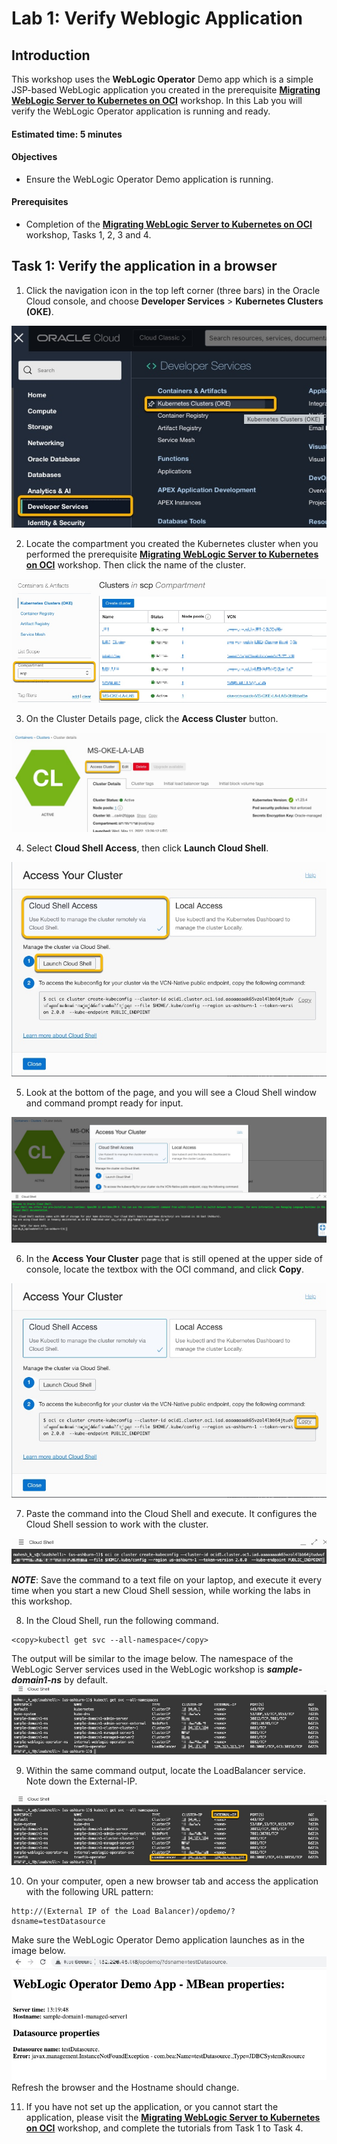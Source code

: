 # Lab 1: Verify Weblogic Application



## Introduction

This workshop uses the **WebLogic Operator** Demo app which is a simple JSP-based WebLogic application you created in the prerequisite [**Migrating WebLogic Server to Kubernetes on OCI**](https://apexapps.oracle.com/pls/apex/dbpm/r/livelabs/workshop-attendee-2?p210_workshop_id=567&p210_type=2&session=102696148940850) workshop. In this Lab you will verify the WebLogic Operator application is running and ready.  

#### Estimated time: 5 minutes

#### Objectives

*   Ensure the WebLogic Operator Demo application is running.



#### Prerequisites

*   Completion of the [**Migrating WebLogic Server to Kubernetes on OCI**](https://apexapps.oracle.com/pls/apex/dbpm/r/livelabs/workshop-attendee-2?p210_workshop_id=567&p210_type=2&session=102696148940850) workshop, Tasks 1, 2, 3 and 4.



## Task 1: Verify the application in a browser

1.  Click the navigation icon in the top left corner (three bars) in the Oracle Cloud console, and choose **Developer Services** > **Kubernetes Clusters (OKE)**.

![Image alt text](images/01.jpg "Image title")

2.  Locate the compartment you created the Kubernetes cluster when you performed the prerequisite [**Migrating WebLogic Server to Kubernetes on OCI**](https://apexapps.oracle.com/pls/apex/dbpm/r/livelabs/workshop-attendee-2?p210_workshop_id=567&p210_type=2&session=102696148940850) workshop. Then click the name of the cluster.

![Image alt text](images/02.jpg "Image title")

3.  On the Cluster Details page, click the **Access Cluster** button.

![Image alt text](images/03.jpg "Image title")

4.  Select **Cloud Shell Access**, then click **Launch Cloud Shell**.

![Image alt text](images/04.jpg "Image title")

5.  Look at the bottom of the page, and you will see a Cloud Shell window and command prompt ready for input.

![Image alt text](images/05.jpg "Image title")

6.  In the **Access Your Cluster** page that is still opened at the upper side of console, locate the textbox with the OCI command, and click **Copy**.

![Image alt text](images/06.jpg "Image title")

7.  Paste the command into the Cloud Shell and execute. It configures the Cloud Shell session to work with the cluster.

![Image alt text](images/07.jpg "Image title")

***NOTE***: Save the command to a text file on your laptop, and execute it every time when you start a new Cloud Shell session, while working the labs in this workshop.

8.  In the Cloud Shell, run the following command.
````
<copy>kubectl get svc --all-namespace</copy>
````

The output will be similar to the image below. The namespace of the WebLogic Server services used in the WebLogic workshop is ***sample-domain1-ns*** by default.  
![Image alt text](images/08.jpg "Image title")

9.  Within the same command output, locate the LoadBalancer service. Note down the External-IP.

![Image alt text](images/09.jpg "Image title")

10. On your computer, open a new browser tab and access the application with the following URL pattern:
```
http://(External IP of the Load Balancer)/opdemo/?dsname=testDatasource
```
Make sure the WebLogic Operator Demo application launches as in the image below.  
![Image alt text](images/10.jpg "Image title")
Refresh the browser and the Hostname should change.

11.  If you have not set up the application, or you cannot start the application, please visit the [**Migrating WebLogic Server to Kubernetes on OCI**](https://apexapps.oracle.com/pls/apex/dbpm/r/livelabs/workshop-attendee-2?p210_workshop_id=567&p210_type=2&session=102696148940850) workshop, and complete the tutorials from Task 1 to Task 4.
